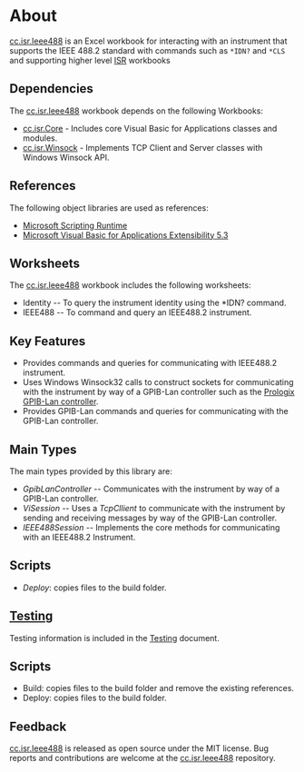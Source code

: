 # About

[cc.isr.Ieee488] is an Excel workbook for interacting with an instrument that supports the IEEE 488.2 standard with commands such as `*IDN?` and `*CLS` and supporting higher level [ISR] workbooks

## Dependencies

The [cc.isr.Ieee488] workbook depends on the following Workbooks:

* [cc.isr.Core] - Includes core Visual Basic for Applications classes and modules.
* [cc.isr.Winsock] - Implements TCP Client and Server classes with Windows Winsock API.

## References

The following object libraries are used as references:

* [Microsoft Scripting Runtime]
* [Microsoft Visual Basic for Applications Extensibility 5.3]

## Worksheets

The [cc.isr.Ieee488] workbook includes the following worksheets:

* Identity -- To query the instrument identity using the *IDN? command.
* IEEE488  -- To command and query an IEEE488.2 instrument.

## Key Features

* Provides commands and queries for communicating with IEEE488.2 instrument.
* Uses Windows Winsock32 calls to construct sockets for communicating with the instrument by way of a GPIB-Lan controller such as the [Prologix GPIB-Lan controller].
* Provides GPIB-Lan commands and queries for communicating with the GPIB-Lan controller.

## Main Types

The main types provided by this library are:

* _GpibLanController_ -- Communicates with the instrument by way of a GPIB-Lan controller.
* _ViSession_ -- Uses a _TcpCllient_ to communicate with the instrument by sending and receiving messages by way of the GPIB-Lan controller.
* _IEEE488Session_ -- Implements the core methods for communicating with an IEEE488.2 Instrument.

## Scripts

* _Deploy_: copies files to the build folder.

## [Testing]

Testing information is included in the [Testing] document.

## Scripts

* Build: copies files to the build folder and remove the existing references.
* Deploy: copies files to the build folder.

## Feedback

[cc.isr.Ieee488] is released as open source under the MIT license.
Bug reports and contributions are welcome at the [cc.isr.Ieee488] repository.

[cc.isr.Core]: https://github.com/ATECoder/vba.iot.tcp/src/core
[cc.isr.Winsock]: https://github.com/ATECoder/vba.iot.tcp/src/Winsock
[cc.isr.Ieee488]: https://github.com/ATECoder/vba.iot.tcp/src/ieee488
[Testing]: ./cc.isr.ieee488.testing.md
[Microsoft Scripting Runtime]: c:\windows\system32\scrrun.dll
[Microsoft Visual Basic for Applications Extensibility 5.3]: <c:/program&#32;files/common&#32;files/microsoft&#32;shared/vba/vba7.1/vbeui.dll>
[Prologix GPIB-Lan controller]: https://prologix.biz/product/GPIB-ethernet-controller/
[ISR]: https://www.integratedscientificresources.com